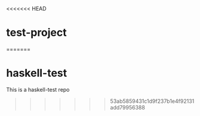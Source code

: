 <<<<<<< HEAD
# test-project
=======
# haskell-test
This is a haskell-test repo 
>>>>>>> 53ab5859431c1d9f237b1e4f92131add79956388
